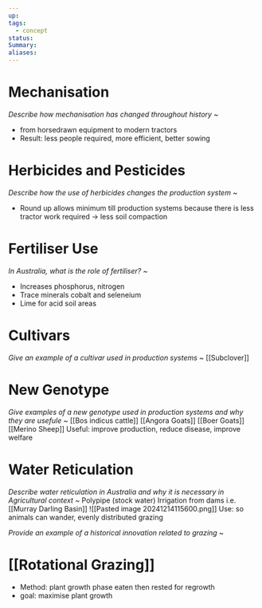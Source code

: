 ```yaml
---
up: 
tags:
  - concept
status: 
Summary:
aliases:
---
```

# Mechanisation
*Describe how mechanisation has changed throughout history*
~
- from horsedrawn equipment to modern tractors 
- Result: less people required, more efficient, better sowing

# Herbicides and Pesticides
*Describe how the use of herbicides changes the production system*
~
- Round up allows minimum till production systems because there is less tractor work required -> less soil compaction

# Fertiliser Use
*In Australia, what is the role of fertiliser?*
~
- Increases phosphorus, nitrogen
- Trace minerals cobalt and seleneium
- Lime for acid soil areas

# Cultivars
*Give an example of a cultivar used in production systems*
~
[[Subclover]]

# New Genotype
*Give examples of a new genotype used in production systems and why they are usefule*
~
[[Bos indicus cattle]]
[[Angora Goats]]
[[Boer Goats]]
[[Merino Sheep]]
Useful: improve production, reduce disease, improve welfare

# Water Reticulation
*Describe water reticulation in Australia and why it is necessary in Agricultural context*
~
Polypipe (stock water)
Irrigation from dams i.e. [[Murray Darling Basin]]
![[Pasted image 20241214115600.png]]
Use: so animals can wander, evenly distributed grazing

*Provide an example of a historical innovation related to grazing*
~
# [[Rotational Grazing]]
- Method: plant growth phase eaten then rested for regrowth
- goal: maximise plant growth